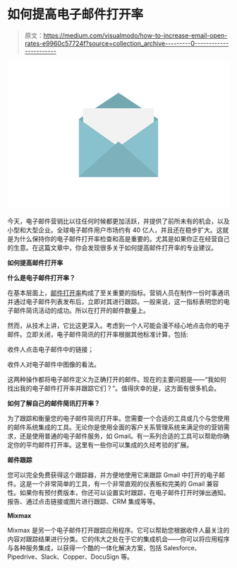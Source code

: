 # 如何提高电子邮件打开率

> 原文：<https://medium.com/visualmodo/how-to-increase-email-open-rates-e9960c57724f?source=collection_archive---------0----------------------->

![](img/386456d261829eb753326485e9cc1a17.png)

今天，电子邮件营销比以往任何时候都更加活跃，并提供了前所未有的机会，以及小型和大型企业。全球电子邮件用户市场约有 40 亿人，并且还在稳步扩大。这就是为什么保持你的电子邮件打开率检查和高是重要的。尤其是如果你正在经营自己的生意。在这篇文章中，你会发现很多关于如何提高邮件打开率的专业建议。

**如何提高邮件打开率**

**什么是电子邮件打开率？**

在基本层面上，[邮件打开率](https://visualmodo.com/5-tips-to-create-standout-welcome-emails-for-saas-companies/)构成了至关重要的指标。营销人员在制作一份时事通讯并通过电子邮件列表发布后，立即对其进行跟踪。一般来说，这一指标表明您的电子邮件简讯活动的成功。所以在打开的邮件数量上。

然而，从技术上讲，它比这更深入。考虑到一个人可能会漫不经心地点击你的电子邮件。立即关闭，电子邮件简讯的打开率根据其他标准计算，包括:

收件人点击电子邮件中的链接；

收件人对电子邮件中图像的看法。

这两种操作都将电子邮件定义为正确打开的邮件。现在的主要问题是——“我如何找出我的电子邮件打开率并跟踪它们？”。值得庆幸的是，这方面有很多机会。

**如何了解自己的邮件简讯打开率？**

为了跟踪和衡量您的电子邮件简讯打开率。您需要一个合适的工具或几个与您使用的邮件系统集成的工具。无论你是使用全面的客户关系管理系统来满足你的营销需求，还是使用普通的电子邮件服务，如 Gmail。有一系列合适的工具可以帮助你确定你的平均邮件打开率。这里有一些你可以集成的久经考验的扩展。

**邮件跟踪**

您可以完全免费获得这个跟踪器，并方便地使用它来跟踪 Gmail 中打开的电子邮件。这是一个非常简单的工具，有一个非常直观的仪表板和完美的 Gmail 兼容性。如果你有预付费版本，你还可以设置实时跟踪，在电子邮件打开时弹出通知。报告、通过点击链接或图片进行跟踪、CRM 集成等等。

**Mixmax**

Mixmax 是另一个电子邮件打开跟踪应用程序。它可以帮助您根据收件人最关注的内容对跟踪结果进行分类。它的伟大之处在于它的集成机会——你可以将应用程序与各种服务集成，以获得一个酷的一体化解决方案，包括 Salesforce、Pipedrive、Slack、Copper、DocuSign 等。